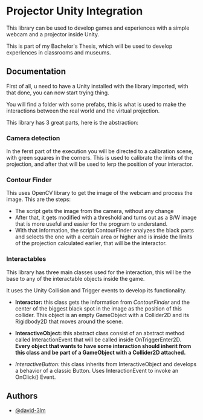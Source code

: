 
# Projector Unity Integration

This library can be used to develop games and experiences with a simple webcam and a projector inside Unity.

This is part of my Bachelor's Thesis, which will be used to develop experiences in classrooms and museums.


## Documentation

First of all, u need to have a Unity installed with the library imported, with that done, you can now start trying thing.

You will find a folder with some prefabs, this is what is used to make the interactions between the real world and the virtual projection. 

This library has 3 great parts, here is the abstraction:

### Camera detection

In the ferst part of the execution you will be directed to a calibration scene, with green squares in the corners. 
This is used to calibrate the limits of the projection, and after that will be used to lerp the position of your interactor.

### Contour Finder

This uses OpenCV library to get the image of the webcam and process the image. This are the steps:

- The script gets the image from the camera, without any change
- After that, it gets modified with a threshold and turns out as a B/W image that is more useful and easier for the program to understand.
- With that information, the script ContourFinder analyzes the black parts and selects the one with a certain area or higher and is inside the limits of the projection calculated earlier, that will be the interactor.

### Interactables
This library has three main classes used for the interaction, this will be the base to any of the interactable objects inside the game.

It uses the Unity Collision and Trigger events to develop its functionality.

- **Interactor:** this class gets the information from *ContourFinder* and the center of the biggest black spot in the image as the position of this collider. This object is an empty GameObject with a Collider2D and its Rigidbody2D that moves around the scene.

- **InteractiveObject:** this abstract class consist of an abstract method called InteractionEvent that will be called inside OnTriggerEnter2D. **Every object that wants to have some interaction should inherit from this class and be part of a GameObject with a Collider2D attached.**

- *InteractiveButton:* this class inherits from InteractiveObject and develops a behavior of a classic Button. Uses InteractionEvent to invoke an OnClick() Event.

## Authors

- [@david-3lm](https://david-3lm.github.io/)

